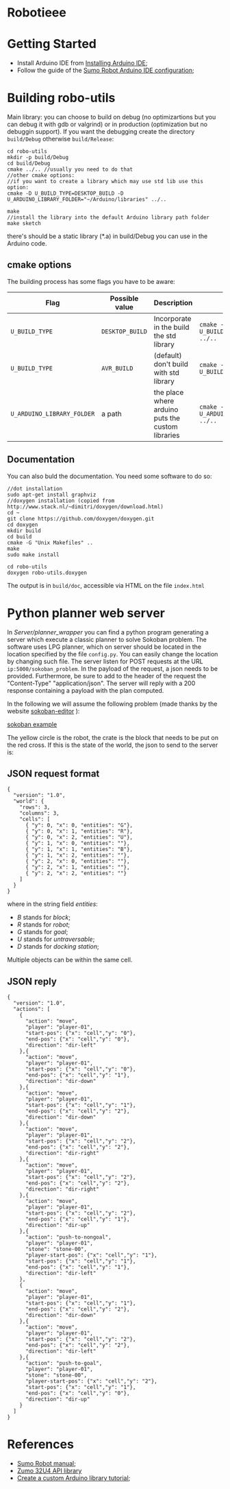 # Robotieee

# Getting Started

 - Install Arduino IDE from [Installing Arduino IDE](https://www.arduino.cc/en/Guide/Linux);
 - Follow the guide of the [Sumo Robot Arduino IDE configuration](https://www.pololu.com/docs/0J63/5.2);


# Building robo-utils

Main library: you can choose to build on debug (no optimizartions but you can debug it with gdb or valgrind) or in production (optimization but no debuggin support).
If you want the debugging create the directory `build/Debug` otherwise `build/Release`:

```
cd robo-utils
mkdir -p build/Debug
cd build/Debug
cmake ../.. //usually you need to do that
//other cmake options:
//if you want to create a library which may use std lib use this option:
cmake -D U_BUILD_TYPE=DESKTOP_BUILD -D U_ARDUINO_LIBRARY_FOLDER="~/Arduino/libraries" ../..

make
//install the library into the default Arduino library path folder
make sketch
```

there's should be a static library (*.a) in build/Debug you can use in the Arduino code. 

## cmake options

The building process has some flags you have to be aware:

|Flag				|Possible value		|Description						|Example					|
|-------------------------------|-----------------------|-------------------------------------------------------|-----------------------------------------------|
|`U_BUILD_TYPE`			|`DESKTOP_BUILD`	|Incorporate in the build the std library		|`cmake -D U_BUILD_TYPE=DESKTOP_BUILD  ../..`	|
|`U_BUILD_TYPE`			|`AVR_BUILD`		|(default) don't build with std library			|`cmake -D U_BUILD_TYPE=AVR_BUILD  ../..`	|
|`U_ARDUINO_LIBRARY_FOLDER`	|a path			|the place where arduino puts the custom libraries	|`cmake -D U_ARDUINO_LIBRARY_FOLDER="a/p" ../..`|

## Documentation

You can also buld the documentation. You need some software to do so:

```
//dot installation
sudo apt-get install graphviz
//doxygen installation (copied from http://www.stack.nl/~dimitri/doxygen/download.html)
cd ~
git clone https://github.com/doxygen/doxygen.git
cd doxygen
mkdir build
cd build
cmake -G "Unix Makefiles" ..
make
sudo make install
```

```
cd robo-utils
doxygen robo-utils.doxygen
```

The output is in `build/doc`, accessible via HTML on the file `index.html`

# Python planner web server

In *Server/planner_wrapper* you can find a python program generating a server which execute a classic planner to solve Sokoban problem.
The software uses LPG planner, which on server should be located in the location specified by the file `config.py`. You can easily change the location by changing such file. The server listen for POST requests at the URL `ip:5000/sokoban_problem`. In the payload of the request, a json needs to be provided. Furthermore, be sure to add to the header of the request the "Content-Type" "application/json". The server will reply with a 200 response containing a payload with the plan computed.

In the following we will assume the following problem (made thanks by the website [sokoban-editor](https://deificx.github.io/sokoban-editor/) ):

[sokoban example](https://github.com/STB1019/Robotieee/images/sokobanExample.PNG "Sokoban example")

The yellow circle is the robot, the crate is the block that needs to be put on the red cross. If this is the state of the world, the json to send to the server is:

## JSON request format

```
{
  "version": "1.0",
  "world": {
    "rows": 3,
    "columns": 3,
    "cells": [
      { "y": 0, "x": 0, "entities": "G"},
      { "y": 0, "x": 1, "entities": "R"},
      { "y": 0, "x": 2, "entities": "U"},
      { "y": 1, "x": 0, "entities": ""},
      { "y": 1, "x": 1, "entities": "B"},
      { "y": 1, "x": 2, "entities": ""},
      { "y": 2, "x": 0, "entities": ""},
      { "y": 2, "x": 1, "entities": ""},
      { "y": 2, "x": 2, "entities": ""}
    ]
  }
}
```

where in the string field *entities*:

 - *B* stands for *block*;
 - *R* stands for *robot*;
 - *G* stands for *goal*;
 - *U* stands for *untraversable*;
 - *D* stands for *docking station*;

Multiple objects can be within the same cell.

## JSON reply

```
{
  "version": "1.0",
  "actions": [
    {
      "action": "move",
      "player": "player-01",
      "start-pos": {"x": "cell","y": "0"},
      "end-pos": {"x": "cell","y": "0"},
      "direction": "dir-left"
    },{
      "action": "move",
      "player": "player-01",
      "start-pos": {"x": "cell","y": "0"},
      "end-pos": {"x": "cell","y": "1"},
      "direction": "dir-down"
    },{
      "action": "move",
      "player": "player-01",
      "start-pos": {"x": "cell","y": "1"},
      "end-pos": {"x": "cell","y": "2"},
      "direction": "dir-down"
    },{
      "action": "move",
      "player": "player-01",
      "start-pos": {"x": "cell","y": "2"},
      "end-pos": {"x": "cell","y": "2"},
      "direction": "dir-right"
    },{
      "action": "move",
      "player": "player-01",
      "start-pos": {"x": "cell","y": "2"},
      "end-pos": {"x": "cell","y": "2"},
      "direction": "dir-right"
    },{
      "action": "move",
      "player": "player-01",
      "start-pos": {"x": "cell","y": "2"},
      "end-pos": {"x": "cell","y": "1"},
      "direction": "dir-up"
    },{
      "action": "push-to-nongoal",
      "player": "player-01",
      "stone": "stone-00",
      "player-start-pos": {"x": "cell","y": "1"},
      "start-pos": {"x": "cell","y": "1"},
      "end-pos": {"x": "cell","y": "1"},
      "direction": "dir-left"
    },
    {
      "action": "move",
      "player": "player-01",
      "start-pos": {"x": "cell","y": "1"},
      "end-pos": {"x": "cell","y": "2"},
      "direction": "dir-down"
    },{
      "action": "move",
      "player": "player-01",
      "start-pos": {"x": "cell","y": "2"},
      "end-pos": {"x": "cell","y": "2"},
      "direction": "dir-left"
    },{
      "action": "push-to-goal",
      "player": "player-01",
      "stone": "stone-00",
      "player-start-pos": {"x": "cell","y": "2"},
      "start-pos": {"x": "cell","y": "1"},
      "end-pos": {"x": "cell","y": "0"},
      "direction": "dir-up"
    }
  ]
}
```

# References

 - [Sumo Robot manual](https://www.pololu.com/docs/0J63);
 - [Zumo 32U4 API library](http://pololu.github.io/zumo-32u4-arduino-library/)
 - [Create a custom Arduino library tutorial](https://www.arduino.cc/en/Hacking/LibraryTutorial);
